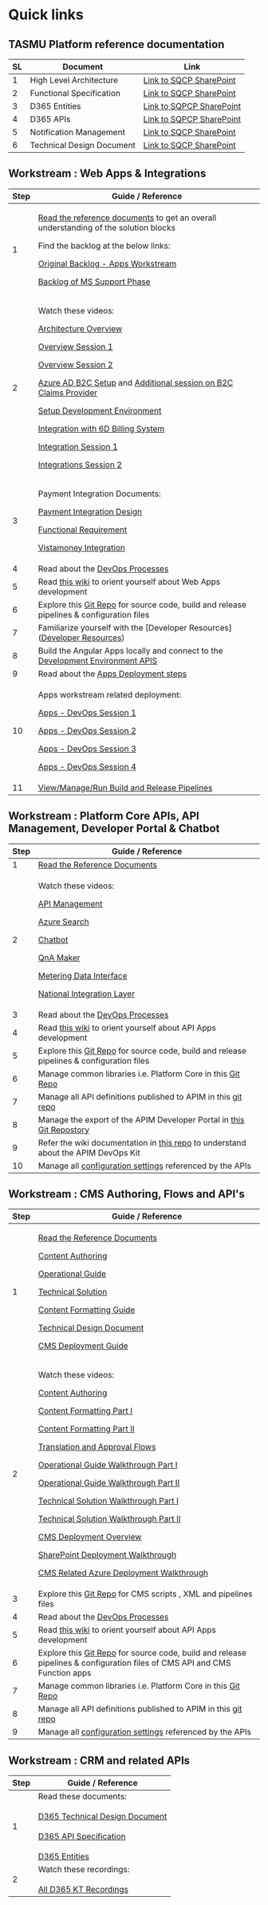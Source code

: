 # Quick links


## **TASMU Platform** reference documentation 
| SL | Document  | Link |
|--|--|--|
| 1 | High Level Architecture  | [Link to SQCP SharePoint](https://tasmusqcp.sharepoint.com/:w:/r/sites/TASMU-CentralPlatformPMO/Shared%20Documents/General/04.%20Deliverables/02.%20External%20-%20MoTC%20Deliverables/S06_Sprint%206%20Deliverables/B12_S6_D10_MA_Central%20Platform%20High%20Level%20Solution%20Architecture%20%26%20Design/B12_S6_D10_MA_Central%20Platform%20High%20Level%20Solution%20Architecture%20%26%20Design_V0.20.docx?d=w3a217e97bf984f30bf5487efa2646604&csf=1&web=1&e=rV3V0x) |
| 2 | Functional Specification  | [Link to SQCP SharePoint](https://tasmusqcp.sharepoint.com/:w:/r/sites/TASMU-CentralPlatformPMO/Shared%20Documents/General/04.%20Deliverables/02.%20External%20-%20MoTC%20Deliverables/S06_Sprint%206%20Deliverables/B12_S6_D12_MI_Technical%20Design%20Document/B12_S6_D12_MI_Funtional%20Specification%20Document%20(Technical%20Design)_V0.6.docx?d=wf7e8a8b02cff45ecace86d7d1ee56b8a&csf=1&web=1&e=T8VgfS) |
|3|D365 Entities| [Link to SQPCP SharePoint](https://tasmusqcp.sharepoint.com/:w:/r/sites/TASMU-CentralPlatformPMO/Shared%20Documents/General/05.%20Workstreams/07.%20Microsoft/Business%20Applications%20(Dynamics)/Documents/TASMU-Smart-Qatar-Central-Platform-Functional%20Specifications%20-%20Appendix%20C%20-%20(D365CE%20ENTITIES)%20v1.0.docx?d=w011290c85d294c5297fc6236ed629ed2&csf=1&web=1&e=rzTBgS)|
|4|D365 APIs| [Link to SQPCP SharePoint](https://tasmusqcp.sharepoint.com/:w:/r/sites/TASMU-CentralPlatformPMO/Shared%20Documents/General/05.%20Workstreams/07.%20Microsoft/Business%20Applications%20(Dynamics)/Documents/TASMU-Smart-Qatar-Central-Platform-Functional%20Specifications%20-%20Appendix%20F%20-%20(D365CE%20API%27S)%20v1.0.docx?d=w4f19818232a64612b4be7d1b0e7f0d2a&csf=1&web=1&e=76XU7n)|
|5|Notification Management| [Link to SQCP SharePoint](https://tasmusqcp.sharepoint.com/:w:/r/sites/TASMU-CentralPlatformPMO/Shared%20Documents/General/04.%20Deliverables/02.%20External%20-%20MoTC%20Deliverables/S00_Sprint%200%20Deliverables/Sprint%200%20-%20Final%20Submission/B12_S0_D5_MI_Functional%20Specification%20Documents_V0.5/B12_S0_D5_MI_Appendix%20D%20-%20(NOTIFICATION%20MANAGEMENT).docx?d=wa64648bb25ff48c79e6d495c676f4be6&csf=1&web=1&e=zoM2bi) |
|6|Technical Design Document|[Link to SQCP SharePoint](https://tasmusqcp.sharepoint.com/:w:/r/sites/TASMU-CentralPlatformPMO/Shared%20Documents/General/04.%20Deliverables/02.%20External%20-%20MoTC%20Deliverables/S06_Sprint%206%20Deliverables/B12_S6_D12_MI_Technical%20Design%20Document/B12_S6_D12_MI_Technical%20Design%20Document_V0.6.docx?d=w0022bee71a9047799d9c3690d38005ea&csf=1&web=1&e=1YzTXt)|
## Workstream : Web Apps & Integrations
|Step| Guide / Reference |
|--|--|
|1|<p> [Read the reference documents](/Overview/KT-&-Onboarding) to get an overall understanding of the solution blocks</p><p>Find the backlog at the below links:</p><p>[Original Backlog - Apps Workstream](https://dev.azure.com/tasmucp/TASMU%20Central%20Platform/_backlogs/backlog/TASMU%20MS%20Apps%20Workstream/Epics)</p><p>[Backlog of MS Support Phase](https://dev.azure.com/tasmucp/TASMU%20MSI/_queries/folder/fe73a53c-05d0-4289-afa4-6ec18c61d1c4/)</p>|
|2| <p>Watch these videos:</p><p>[Architecture Overview](https://tasmusqcp.sharepoint.com/sites/TASMU-CentralPlatformPMO/Shared%20Documents/General/05.%20Workstreams/07.%20Microsoft/Apps/KT%20Recordings/TASMU%20KT%20Sessions%20__%20Architectural%20Walk-through%20%20(Apps%20Workstream).mp4)</p><p>[Overview Session 1](https://tasmusqcp.sharepoint.com/sites/TASMU-CentralPlatformPMO/Shared%20Documents/General/05.%20Workstreams/07.%20Microsoft/Apps/KT%20Recordings/TASMU%20KT%20Sessions%20__%20Portal-1%20%20(Apps%20Workstream).mp4)</p><p>[Overview Session 2](https://tasmusqcp.sharepoint.com/sites/TASMU-CentralPlatformPMO/Shared%20Documents/General/05.%20Workstreams/07.%20Microsoft/Apps/KT%20Recordings/TASMU%20KT%20Sessions%20__%20Portal-2%20%20(Apps%20Workstream).mp4)</p><p>[Azure AD B2C Setup](https://tasmusqcp.sharepoint.com/sites/TASMU-CentralPlatformPMO/Shared%20Documents/General/05.%20Workstreams/07.%20Microsoft/Apps/KT%20Recordings/TASMU%20KT%20Sessions%20__%20Azure%20AD%20B2C%20%20(Apps%20Workstream).mp4) and  [Additional session on B2C Claims Provider](https://tasmusqcp.sharepoint.com/sites/TASMU-CentralPlatformPMO/Shared%20Documents/General/05.%20Workstreams/07.%20Microsoft/Apps/KT%20Recordings/Additional%20KT%20Session%20-%20%20Claims%20Providers%20_%20Azure%20AD%20B2C.mp4) </p><p>[Setup Development Environment](https://tasmusqcp.sharepoint.com/sites/TASMU-CentralPlatformPMO/Shared%20Documents/General/05.%20Workstreams/07.%20Microsoft/Apps/KT%20Recordings/TASMU%20KT%20Sessions%20_%20Dev%20environment%20setup%2020210330.mp4)</p><p>[Integration with 6D Billing System](https://tasmusqcp.sharepoint.com/sites/TASMU-CentralPlatformPMO/Shared%20Documents/General/05.%20Workstreams/07.%20Microsoft/Apps/KT%20Recordings/TASMU%20KT%20Sessions_6D%20Integration.mp4)</p><p>[Integration Session 1](https://tasmusqcp.sharepoint.com/sites/TASMU-CentralPlatformPMO/Shared%20Documents/General/05.%20Workstreams/07.%20Microsoft/Apps/KT%20Recordings/TASMU%20KT%20Sessions%20__%20Integrations-1%20%20(Apps%20Workstream).mp4)</p><p>[Integrations Session 2](https://tasmusqcp.sharepoint.com/sites/TASMU-CentralPlatformPMO/Shared%20Documents/General/05.%20Workstreams/07.%20Microsoft/Apps/KT%20Recordings/TASMU%20KT%20Sessions%20__%20Integrations-2%20%20(Apps%20Workstream).mp4)</p>|
|3| <p>Payment Integration Documents:</p><p>[Payment Integration Design](https://tasmusqcp.sharepoint.com/:b:/r/sites/TASMU-CentralPlatformPMO/Shared%20Documents/General/05.%20Workstreams/07.%20Microsoft/Apps/KT%20Recordings/TASMU_Payment_Solution_Design_Document_V3.0.pdf?csf=1&web=1&e=gnZTzP)</p><p>[Functional Requirement](https://tasmusqcp.sharepoint.com/:b:/r/sites/TASMU-CentralPlatformPMO/Shared%20Documents/General/05.%20Workstreams/07.%20Microsoft/Apps/KT%20Recordings/TASMU_Payment_Functional_Requirement_Specification%20V3.0.pdf?csf=1&web=1&e=gRxOKS)</p><p>[Vistamoney Integration](https://tasmusqcp.sharepoint.com/:b:/r/sites/TASMU-CentralPlatformPMO/Shared%20Documents/General/05.%20Workstreams/07.%20Microsoft/Apps/KT%20Recordings/Vistamoney%20Merchant%20Integration%20v1.5.9.pdf?csf=1&web=1&e=DhFpha)</p>
|4|Read about the [DevOps Processes](/Overview/Process)|
|5| Read [this wiki](https://dev.azure.com/tasmucp/TASMU%20Central%20Platform/_git/web-apps?path=%2FREADME.md&_a=preview) to orient yourself about Web Apps development |
|6| Explore this [Git Repo](https://dev.azure.com/tasmucp/TASMU%20Central%20Platform/_git/web-apps) for source code, build and release pipelines & configuration files|
|7|Familiarize yourself with the [Developer Resources]([Developer Resources](/Overview/Developer-Resources))|
|8|Build the Angular Apps locally and connect to the [Development Environment APIS](https://dev.azure.com/tasmucp/TASMU%20Central%20Platform/_wiki/wikis/TASMU-Central-Platform.wiki/138/Non-Prod-Environments)|
|9|Read about the [Apps Deployment steps](/Overview/DevOps)|
|10| <p>Apps workstream related deployment:</p><p>[Apps - DevOps Session 1](https://tasmusqcp.sharepoint.com/sites/TASMU-CentralPlatformPMO/Shared%20Documents/General/05.%20Workstreams/07.%20Microsoft/Apps/KT%20Recordings/TASMU%20KT%20Sessions%20__%20DevOps-1%20%20(Apps%20Workstream).mp4)</p><p>[Apps - DevOps Session 2](https://tasmusqcp.sharepoint.com/sites/TASMU-CentralPlatformPMO/Shared%20Documents/General/05.%20Workstreams/07.%20Microsoft/Apps/KT%20Recordings/TASMU%20KT%20Sessions%20__%20DevOps-2%20%20(Apps%20Workstream).mp4)</p><p>[Apps - DevOps Session 3](https://tasmusqcp.sharepoint.com/sites/TASMU-CentralPlatformPMO/Shared%20Documents/General/05.%20Workstreams/07.%20Microsoft/Apps/KT%20Recordings/TASMU%20KT%20Sessions%20__%20DevOps-3%20%20(Apps%20Workstream).mp4)</p><p>[Apps - DevOps Session 4](https://tasmusqcp.sharepoint.com/sites/TASMU-CentralPlatformPMO/Shared%20Documents/General/05.%20Workstreams/07.%20Microsoft/Apps/KT%20Recordings/TASMU%20KT%20Sessions%20__%20DevOps%20Follow-up%20Session%20%20(Apps%20Workstream).mp4)</p>|
|11|[View/Manage/Run Build and Release Pipelines](https://dev.azure.com/tasmucp/TASMU%20Central%20Platform/_build)|
## Workstream : Platform Core APIs, API Management, Developer Portal & Chatbot
|Step| Guide / Reference |
|--|--|
|1| [Read the Reference Documents](/Overview/KT-&-Onboarding) |
|2|<p>Watch these videos:</p><p>[API Management](https://tasmusqcp.sharepoint.com/sites/TASMU-CentralPlatformPMO/Shared%20Documents/General/05.%20Workstreams/07.%20Microsoft/Apps/KT%20Recordings/Tasmu%20APIM%20portal%20sync%20up.mp4)</p><p>[Azure Search](https://tasmusqcp.sharepoint.com/sites/TASMU-CentralPlatformPMO/Shared%20Documents/General/05.%20Workstreams/07.%20Microsoft/Apps/KT%20Recordings/TASMU%20KT%20Sessions%20__%20Azure%20Search%20(Apps%20Workstream).mp4)</p><p>[Chatbot](https://tasmusqcp.sharepoint.com/sites/TASMU-CentralPlatformPMO/Shared%20Documents/General/05.%20Workstreams/07.%20Microsoft/Apps/KT%20Recordings/TASMU%20KT%20Sessions%20__%20Chatbot%20%20(Apps%20Workstream).mp4)</p><p>[QnA Maker](https://tasmusqcp.sharepoint.com/sites/TASMU-CentralPlatformPMO/Shared%20Documents/General/05.%20Workstreams/07.%20Microsoft/Apps/KT%20Recordings/TASMU%20KT%20Sessions_QnA%20Maker%20-2%20(Apps%20Workstream).mp4)</p><p>[Metering Data Interface](https://tasmusqcp.sharepoint.com/sites/TASMU-CentralPlatformPMO/Shared%20Documents/General/05.%20Workstreams/07.%20Microsoft/Apps/KT%20Recordings/TASMU%20KT%20Sessions%20__%20Metering%20Data%20Interface%20(Apps%20Workstream).mp4)</p><p>[National Integration Layer](https://tasmusqcp.sharepoint.com/sites/TASMU-CentralPlatformPMO/Shared%20Documents/General/05.%20Workstreams/07.%20Microsoft/Apps/KT%20Recordings/TASMU%20KT%20Sessions%20__%20Event%20grid%20(National%20Integration%20Layer)%20(Apps%20Workstream).mp4)</p>|
|3|Read about the [DevOps Processes](/Overview/Process)|
|4| Read [this wiki](https://dev.azure.com/tasmucp/TASMU%20Central%20Platform/_git/platform-apis) to orient yourself about API Apps development |
|5| Explore this [Git Repo](https://dev.azure.com/tasmucp/TASMU%20Central%20Platform/_git/platform-apis) for source code, build and release pipelines & configuration files|
|6|Manage common libraries i.e. Platform Core in this [Git Repo](https://dev.azure.com/tasmucp/TASMU%20Central%20Platform/_git/platform-core) |
|7|Manage all API definitions published to APIM in this [git repo](https://dev.azure.com/tasmucp/TASMU%20Central%20Platform/_git/apim-api-config)|
|8|Manage the export of the APIM Developer Portal in [this Git Repostory](https://dev.azure.com/tasmucp/TASMU%20Central%20Platform/_git/apim-devportal)|
|9|Refer the wiki documentation in [this repo](https://dev.azure.com/tasmucp/TASMU%20Central%20Platform/_git/apim-devopskit) to understand about the APIM DevOps Kit|
|10| Manage all [configuration settings](https://dev.azure.com/tasmucp/TASMU%20Central%20Platform/_git/infra?path=%2FScripts%2FAppConfigurations) referenced by the APIs|

## Workstream : CMS Authoring, Flows and API's
|Step| Guide / Reference |
|--|--|
|1|<p> [Read the Reference Documents](/Overview/KT-&-Onboarding)</p><p>[Content Authoring](https://tasmusqcp.sharepoint.com/:p:/s/TASMU-CentralPlatformPMO/ESBTQor3mF9PpeD_tCXLZiwBxSdiZ3KCN0N6PuwsVo0e6g?e=QLNCnY)</p><p>[Operational Guide](https://tasmusqcp.sharepoint.com/:w:/s/TASMU-CentralPlatformPMO/ERL9EE4bDslCqeWgqRC_r_sBCGjPDBlg9qZ6A7cDw_c5IQ?e=jJb6Up)</p><p>[Technical Solution](https://tasmusqcp.sharepoint.com/:p:/s/TASMU-CentralPlatformPMO/EUGRkqGHWYlNtT26QqWV_LwBqWeIhtoQYp2IwzcVyjKPVA?e=U3yoa9)</p><p>[Content Formatting Guide](https://tasmusqcp.sharepoint.com/:w:/s/TASMU-CentralPlatformPMO/EV077qSrtydIk2lb8tifJeIB5unPuZB70p8eANsn6L2bdw?e=7X1HjI)</p><p>[Technical Design Document](https://tasmusqcp.sharepoint.com/:w:/s/TASMU-CentralPlatformPMO/EShKNKVzzdZMneC4qZrBTLIBGbhNeq5bKd49BeV8GdbEMQ?e=xXvvOr)</p><p>[CMS Deployment Guide](https://dev.azure.com/TASMUCP/TASMU%20Central%20Platform/_wiki/wikis/TASMU-Central-Platform.wiki/135/UAT-MW-Deployment-Guide)</p> |
|2|<p>Watch these videos:</p><p>[Content Authoring](https://tasmusqcp.sharepoint.com/sites/TASMU-CentralPlatformPMO/Shared%20Documents/General/05.%20Workstreams/07.%20Microsoft/Modern%20Workplace%20(CMS)/CMS%20Content%20Authoring/CMS%20Content%20Authoring.mp4)</p><p>[Content Formatting Part I](https://tasmusqcp.sharepoint.com/sites/TASMU-CentralPlatformPMO/Shared%20Documents/General/05.%20Workstreams/07.%20Microsoft/Modern%20Workplace%20(CMS)/CMS%20Content%20Authoring/TASMU_%20CMS_%20Content%20Managers_%20Content%20Formatting.mp4)</p><p>[Content Formatting Part II](https://tasmusqcp.sharepoint.com/:v:/s/TASMU-CentralPlatformPMO/ERjYXLNMZVxGqjUjwEijdGABjSSGR0wPsMgmPQFdTZk8Ww?e=HFpffv)</p><p>[ Translation and Approval Flows](https://tasmusqcp.sharepoint.com/:v:/s/TASMU-CentralPlatformPMO/ERjYXLNMZVxGqjUjwEijdGABjSSGR0wPsMgmPQFdTZk8Ww?e=HFpffv)</p><p>[Operational Guide Walkthrough Part I](https://tasmusqcp.sharepoint.com/:v:/s/TASMU-CentralPlatformPMO/ERjYXLNMZVxGqjUjwEijdGABjSSGR0wPsMgmPQFdTZk8Ww?e=HFpffv)</p><p>[Operational Guide Walkthrough Part II](https://tasmusqcp.sharepoint.com/:v:/s/TASMU-CentralPlatformPMO/EaIPk8DaaMJNrRqouAHLZ34Bd5bcORdcFWKKQhN7iHlj0A?e=fcSRS3)</p><p>[Technical Solution Walkthrough Part I](https://tasmusqcp.sharepoint.com/:v:/s/TASMU-CentralPlatformPMO/EaIPk8DaaMJNrRqouAHLZ34Bd5bcORdcFWKKQhN7iHlj0A?e=fcSRS3)</p><p>[Technical Solution Walkthrough Part II](https://tasmusqcp.sharepoint.com/:v:/s/TASMU-CentralPlatformPMO/EeGTY89mXvRMrqLoZwRA058BgYudkK4cwLzLG2Gd6a07Mw?e=IIInkW)</p><p>[CMS Deployment Overview](https://tasmusqcp.sharepoint.com/sites/TASMU-CentralPlatformPMO/Shared%20Documents/Forms/AllItems.aspx?id=%2Fsites%2FTASMU%2DCentralPlatformPMO%2FShared%20Documents%2FGeneral%2F05%2E%20Workstreams%2F07%2E%20Microsoft%2FModern%20Workplace%20%28CMS%29%2FCMS%20Deployment%20KT%2FUAT%20Deployment%2FCMS%20UAT%20Deployment%20Walkthrough%2Emp4&parent=%2Fsites%2FTASMU%2DCentralPlatformPMO%2FShared%20Documents%2FGeneral%2F05%2E%20Workstreams%2F07%2E%20Microsoft%2FModern%20Workplace%20%28CMS%29%2FCMS%20Deployment%20KT%2FUAT%20Deployment)</p><p>[SharePoint Deployment Walkthrough](https://tasmusqcp.sharepoint.com/:v:/s/TASMU-CentralPlatformPMO/EdV817zjTvlCjFYLLsyA6IgBwxXsAmEyQyfuysFFHG-gYw?e=DSuDwO)</p><p>[CMS Related Azure Deployment Walkthrough](https://tasmusqcp.sharepoint.com/:v:/s/TASMU-CentralPlatformPMO/ET2ksRpbUNNBsYUnTecEmEcB_VWPKDj06L9NGFPny-tMMw?e=io7sJo)</p>|
|3|Explore this [Git Repo](https://dev.azure.com/TASMUCP/TASMU%20Central%20Platform/_git/infra?path=/Scripts/CMS) for CMS scripts , XML and pipelines files|
|4|Read about the [DevOps Processes](/Overview/Process)|
|5| Read [this wiki](https://dev.azure.com/tasmucp/TASMU%20Central%20Platform/_git/platform-apis) to orient yourself about API Apps development |
|6| Explore this [Git Repo](https://dev.azure.com/tasmucp/TASMU%20Central%20Platform/_git/platform-apis) for source code, build and release pipelines & configuration files of CMS API and CMS Function apps|
|7|Manage common libraries i.e. Platform Core in this [Git Repo](https://dev.azure.com/tasmucp/TASMU%20Central%20Platform/_git/platform-core) |
|8|Manage all API definitions published to APIM in this [git repo](https://dev.azure.com/tasmucp/TASMU%20Central%20Platform/_git/apim-api-config)|
|9| Manage all [configuration settings](https://dev.azure.com/tasmucp/TASMU%20Central%20Platform/_git/infra?path=%2FScripts%2FAppConfigurations) referenced by the APIs|

## Workstream : CRM and related APIs

|Step| Guide / Reference |
|--|--|
| 1 | Read these documents: <br/><br/> [D365 Technical Design Document](https://tasmusqcp.sharepoint.com/:w:/r/sites/TASMU-CentralPlatformPMO/Shared%20Documents/General/05.%20Workstreams/07.%20Microsoft/Business%20Applications%20(Dynamics)/Documents/TASMU-Smart-Qatar-Central-Platform-D365%20Technical%20Design%20Document%20v1.0.docx?d=w9a402f56d3c741d29dc893aa7d85026a&csf=1&web=1&e=VPVJd9) <br/><br/> [D365 API Specification](https://tasmusqcp.sharepoint.com/:w:/r/sites/TASMU-CentralPlatformPMO/Shared%20Documents/General/05.%20Workstreams/07.%20Microsoft/Business%20Applications%20(Dynamics)/Documents/TASMU-Smart-Qatar-Central-Platform-Functional%20Specifications%20-%20Appendix%20F%20-%20(D365CE%20API%27S)%20v1.0.docx?d=w4f19818232a64612b4be7d1b0e7f0d2a&csf=1&web=1&e=tKIeSv) <br/><br/> [D365 Entities](https://tasmusqcp.sharepoint.com/:w:/r/sites/TASMU-CentralPlatformPMO/Shared%20Documents/General/05.%20Workstreams/07.%20Microsoft/Business%20Applications%20(Dynamics)/Documents/TASMU-Smart-Qatar-Central-Platform-Functional%20Specifications%20-%20Appendix%20C%20-%20(D365CE%20ENTITIES)%20v1.0.docx?d=w011290c85d294c5297fc6236ed629ed2&csf=1&web=1&e=SpfAbR) |
| 2 | Watch these recordings: <br/><br/> [All D365 KT Recordings](https://tasmusqcp.sharepoint.com/:f:/r/sites/TASMU-CentralPlatformPMO/Shared%20Documents/General/05.%20Workstreams/07.%20Microsoft/Business%20Applications%20(Dynamics)/KT%20Recordings?csf=1&web=1&e=CBqngC) |
